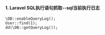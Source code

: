 #### 1. Laravel SQL执行语句抓取--sql当前执行日志
```
\DB::enableQueryLog();
User::find(1);
dd(\DB::getQueryLog());
```